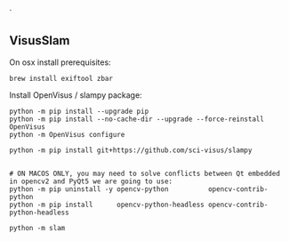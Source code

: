 `

##  VisusSlam

On osx install prerequisites:

``` 
brew install exiftool zbar 
```


Install OpenVisus / slampy package:

``` 
python -m pip install --upgrade pip
python -m pip install --no-cache-dir --upgrade --force-reinstall OpenVisus
python -m OpenVisus configure

python -m pip install git+https://github.com/sci-visus/slampy

   
# ON MACOS ONLY, you may need to solve conflicts between Qt embedded in opencv2 and PyQt5 we are going to use:
python -m pip uninstall -y opencv-python          opencv-contrib-python
python -m pip install      opencv-python-headless opencv-contrib-python-headless 

python -m slam
```